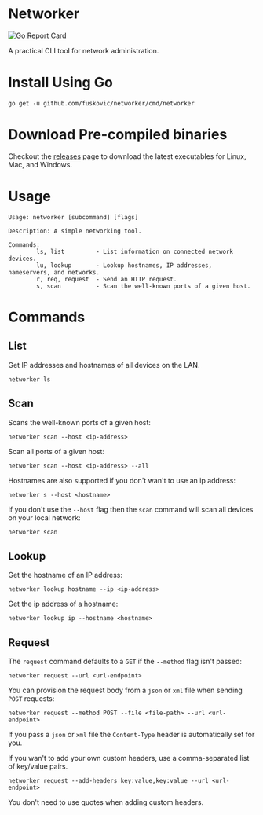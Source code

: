 # Networker

[![Go Report Card](https://goreportcard.com/badge/github.com/fuskovic/networker)](https://goreportcard.com/report/github.com/fuskovic/networker)

A practical CLI tool for network administration.


# Install Using Go

    go get -u github.com/fuskovic/networker/cmd/networker

# Download Pre-compiled binaries

Checkout the [releases](https://github.com/fuskovic/networker/releases) page to download the latest executables for Linux, Mac, and Windows.

# Usage 

    Usage: networker [subcommand] [flags]

    Description: A simple networking tool.

    Commands:
            ls, list         - List information on connected network devices.
            lu, lookup       - Lookup hostnames, IP addresses, nameservers, and networks.
            r, req, request  - Send an HTTP request.
            s, scan          - Scan the well-known ports of a given host.

# Commands

## List

Get IP addresses and hostnames of all devices on the LAN.

    networker ls

## Scan

Scans the well-known ports of a given host:

    networker scan --host <ip-address>

Scan all ports of a given host:

    networker scan --host <ip-address> --all

Hostnames are also supported if you don't wan't to use an ip address:

    networker s --host <hostname>

If you don't use the `--host` flag then the `scan` command will scan all devices on your local network:

    networker scan


## Lookup

Get the hostname of an IP address:

    networker lookup hostname --ip <ip-address>


Get the ip address of a hostname:

    networker lookup ip --hostname <hostname>



## Request

The `request` command defaults to a `GET` if the `--method` flag isn't passed:

    networker request --url <url-endpoint>

You can provision the request body from a `json` or `xml` file when sending `POST` requests:

    networker request --method POST --file <file-path> --url <url-endpoint>

If you pass a `json` or `xml` file the `Content-Type` header is automatically set for you.

If you wan't to add your own custom headers, use a comma-separated list of key/value pairs.

    networker request --add-headers key:value,key:value --url <url-endpoint>

You don't need to use quotes when adding custom headers.

